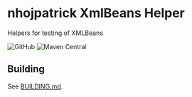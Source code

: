 # nhojpatrick XmlBeans Helper

Helpers for testing of XMLBeans

![GitHub](https://img.shields.io/github/license/nhojpatrick/nhojpatrick-xmlbeans-helper?style=plastic)
![Maven Central](https://img.shields.io/maven-central/v/com.github.nhojpatrick.xmlbeans/nhojpatrick-xmlbeans-helper)

## Building

See [BUILDING.md](./BUILDING.md).
